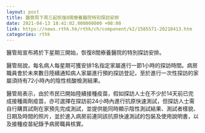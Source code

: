 ```yaml
---
layout: post
title: 醫管局下周三起恢復8間療養醫院特別探訪安排
date: 2021-04-13 18:41:02.000000000 +08:00
link: https://news.rthk.hk/rthk/ch/component/k2/1585571-20210413.htm
categories: rthk
---
```


醫管局宣布將於下星期三開始，恢復8間療養醫院的特別探訪安排。

醫管局說，每名病人每星期可獲安排1名指定家屬進行一節1小時的探訪時間。病房職員會於未來數日陸續通知病人家屬進行預約探訪登記，至於進行一次性探訪的家屬須持有72小時內的陰性核酸檢測結果。

醫管局表示，由於市民已開始陸續接種疫苗，假如探訪人士在不少於14天前已完成接種兩劑疫苗，亦可選擇在探訪前24小時內進行抗原快速測試，但探訪人士需自行購買試劑在家預先完成測試，並提供能同時顯示陰性測試結果、測試者樣貌、日期及時間的照片，並於進入病房前連同該抗原快速測試的包裝及使用說明書，以及接種疫苗紀錄予病房職員核實。
